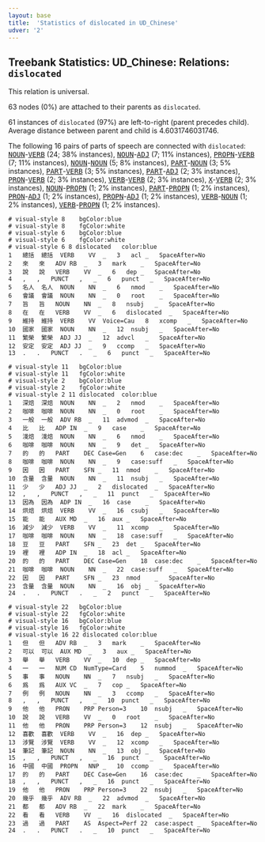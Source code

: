 ```yaml
---
layout: base
title:  'Statistics of dislocated in UD_Chinese'
udver: '2'
---
```


## Treebank Statistics: UD_Chinese: Relations: `dislocated`

This relation is universal.

63 nodes (0%) are attached to their parents as `dislocated`.

61 instances of `dislocated` (97%) are left-to-right (parent precedes child).
Average distance between parent and child is 4.6031746031746.

The following 16 pairs of parts of speech are connected with `dislocated`: <tt><a href="zh-pos-NOUN.html">NOUN</a></tt>-<tt><a href="zh-pos-VERB.html">VERB</a></tt> (24; 38% instances), <tt><a href="zh-pos-NOUN.html">NOUN</a></tt>-<tt><a href="zh-pos-ADJ.html">ADJ</a></tt> (7; 11% instances), <tt><a href="zh-pos-PROPN.html">PROPN</a></tt>-<tt><a href="zh-pos-VERB.html">VERB</a></tt> (7; 11% instances), <tt><a href="zh-pos-NOUN.html">NOUN</a></tt>-<tt><a href="zh-pos-NOUN.html">NOUN</a></tt> (5; 8% instances), <tt><a href="zh-pos-PART.html">PART</a></tt>-<tt><a href="zh-pos-NOUN.html">NOUN</a></tt> (3; 5% instances), <tt><a href="zh-pos-PART.html">PART</a></tt>-<tt><a href="zh-pos-VERB.html">VERB</a></tt> (3; 5% instances), <tt><a href="zh-pos-PART.html">PART</a></tt>-<tt><a href="zh-pos-ADJ.html">ADJ</a></tt> (2; 3% instances), <tt><a href="zh-pos-PRON.html">PRON</a></tt>-<tt><a href="zh-pos-VERB.html">VERB</a></tt> (2; 3% instances), <tt><a href="zh-pos-VERB.html">VERB</a></tt>-<tt><a href="zh-pos-VERB.html">VERB</a></tt> (2; 3% instances), <tt><a href="zh-pos-X.html">X</a></tt>-<tt><a href="zh-pos-VERB.html">VERB</a></tt> (2; 3% instances), <tt><a href="zh-pos-NOUN.html">NOUN</a></tt>-<tt><a href="zh-pos-PROPN.html">PROPN</a></tt> (1; 2% instances), <tt><a href="zh-pos-PART.html">PART</a></tt>-<tt><a href="zh-pos-PROPN.html">PROPN</a></tt> (1; 2% instances), <tt><a href="zh-pos-PRON.html">PRON</a></tt>-<tt><a href="zh-pos-ADJ.html">ADJ</a></tt> (1; 2% instances), <tt><a href="zh-pos-PROPN.html">PROPN</a></tt>-<tt><a href="zh-pos-ADJ.html">ADJ</a></tt> (1; 2% instances), <tt><a href="zh-pos-VERB.html">VERB</a></tt>-<tt><a href="zh-pos-NOUN.html">NOUN</a></tt> (1; 2% instances), <tt><a href="zh-pos-VERB.html">VERB</a></tt>-<tt><a href="zh-pos-PROPN.html">PROPN</a></tt> (1; 2% instances).


~~~ conllu
# visual-style 8	bgColor:blue
# visual-style 8	fgColor:white
# visual-style 6	bgColor:blue
# visual-style 6	fgColor:white
# visual-style 6 8 dislocated	color:blue
1	總括	總括	VERB	VV	_	3	acl	_	SpaceAfter=No
2	來	來	ADV	RB	_	3	mark	_	SpaceAfter=No
3	說	說	VERB	VV	_	6	dep	_	SpaceAfter=No
4	,	,	PUNCT	,	_	6	punct	_	SpaceAfter=No
5	名人	名人	NOUN	NN	_	6	nmod	_	SpaceAfter=No
6	會議	會議	NOUN	NN	_	0	root	_	SpaceAfter=No
7	旨	旨	NOUN	NN	_	8	nsubj	_	SpaceAfter=No
8	在	在	VERB	VV	_	6	dislocated	_	SpaceAfter=No
9	維持	維持	VERB	VV	Voice=Cau	8	xcomp	_	SpaceAfter=No
10	國家	國家	NOUN	NN	_	12	nsubj	_	SpaceAfter=No
11	繁榮	繁榮	ADJ	JJ	_	12	advcl	_	SpaceAfter=No
12	安定	安定	ADJ	JJ	_	9	ccomp	_	SpaceAfter=No
13	.	.	PUNCT	.	_	6	punct	_	SpaceAfter=No

~~~


~~~ conllu
# visual-style 11	bgColor:blue
# visual-style 11	fgColor:white
# visual-style 2	bgColor:blue
# visual-style 2	fgColor:white
# visual-style 2 11 dislocated	color:blue
1	深焙	深焙	NOUN	NN	_	2	nmod	_	SpaceAfter=No
2	咖啡	咖啡	NOUN	NN	_	0	root	_	SpaceAfter=No
3	一般	一般	ADV	RB	_	11	advmod	_	SpaceAfter=No
4	比	比	ADP	IN	_	9	case	_	SpaceAfter=No
5	淺焙	淺焙	NOUN	NN	_	6	nmod	_	SpaceAfter=No
6	咖啡	咖啡	NOUN	NN	_	9	det	_	SpaceAfter=No
7	的	的	PART	DEC	Case=Gen	6	case:dec	_	SpaceAfter=No
8	咖啡	咖啡	NOUN	NN	_	9	case:suff	_	SpaceAfter=No
9	因	因	PART	SFN	_	11	nmod	_	SpaceAfter=No
10	含量	含量	NOUN	NN	_	11	nsubj	_	SpaceAfter=No
11	少	少	ADJ	JJ	_	2	dislocated	_	SpaceAfter=No
12	,	,	PUNCT	,	_	11	punct	_	SpaceAfter=No
13	因為	因為	ADP	IN	_	16	case	_	SpaceAfter=No
14	烘焙	烘焙	VERB	VV	_	16	csubj	_	SpaceAfter=No
15	能	能	AUX	MD	_	16	aux	_	SpaceAfter=No
16	減少	減少	VERB	VV	_	11	xcomp	_	SpaceAfter=No
17	咖啡	咖啡	NOUN	NN	_	18	case:suff	_	SpaceAfter=No
18	豆	豆	PART	SFN	_	23	det	_	SpaceAfter=No
19	裡	裡	ADP	IN	_	18	acl	_	SpaceAfter=No
20	的	的	PART	DEC	Case=Gen	18	case:dec	_	SpaceAfter=No
21	咖啡	咖啡	NOUN	NN	_	22	case:suff	_	SpaceAfter=No
22	因	因	PART	SFN	_	23	nmod	_	SpaceAfter=No
23	含量	含量	NOUN	NN	_	16	obj	_	SpaceAfter=No
24	.	.	PUNCT	.	_	2	punct	_	SpaceAfter=No

~~~


~~~ conllu
# visual-style 22	bgColor:blue
# visual-style 22	fgColor:white
# visual-style 16	bgColor:blue
# visual-style 16	fgColor:white
# visual-style 16 22 dislocated	color:blue
1	但	但	ADV	RB	_	3	mark	_	SpaceAfter=No
2	可以	可以	AUX	MD	_	3	aux	_	SpaceAfter=No
3	舉	舉	VERB	VV	_	10	dep	_	SpaceAfter=No
4	一	一	NUM	CD	NumType=Card	5	nummod	_	SpaceAfter=No
5	事	事	NOUN	NN	_	7	nsubj	_	SpaceAfter=No
6	爲	爲	AUX	VC	_	7	cop	_	SpaceAfter=No
7	例	例	NOUN	NN	_	3	ccomp	_	SpaceAfter=No
8	,	,	PUNCT	,	_	10	punct	_	SpaceAfter=No
9	他	他	PRON	PRP	Person=3	10	nsubj	_	SpaceAfter=No
10	說	說	VERB	VV	_	0	root	_	SpaceAfter=No
11	他	他	PRON	PRP	Person=3	12	nsubj	_	SpaceAfter=No
12	喜歡	喜歡	VERB	VV	_	16	dep	_	SpaceAfter=No
13	涉覽	涉覽	VERB	VV	_	12	xcomp	_	SpaceAfter=No
14	筆記	筆記	NOUN	NN	_	13	obj	_	SpaceAfter=No
15	,	,	PUNCT	,	_	16	punct	_	SpaceAfter=No
16	中國	中國	PROPN	NNP	_	10	ccomp	_	SpaceAfter=No
17	的	的	PART	DEC	Case=Gen	16	case:dec	_	SpaceAfter=No
18	,	,	PUNCT	,	_	16	punct	_	SpaceAfter=No
19	他	他	PRON	PRP	Person=3	22	nsubj	_	SpaceAfter=No
20	幾乎	幾乎	ADV	RB	_	22	advmod	_	SpaceAfter=No
21	都	都	ADV	RB	_	22	mark	_	SpaceAfter=No
22	看	看	VERB	VV	_	16	dislocated	_	SpaceAfter=No
23	過	過	PART	AS	Aspect=Perf	22	case:aspect	_	SpaceAfter=No
24	.	.	PUNCT	.	_	10	punct	_	SpaceAfter=No

~~~


